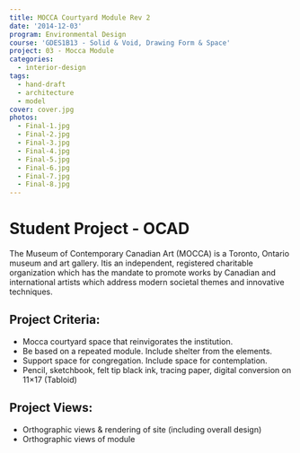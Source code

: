 ```yaml
---
title: MOCCA Courtyard Module Rev 2
date: '2014-12-03'
program: Environmental Design
course: 'GDES1B13 - Solid & Void, Drawing Form & Space'
project: 03 - Mocca Module
categories:
  - interior-design
tags:
  - hand-draft
  - architecture
  - model
cover: cover.jpg
photos:
  - Final-1.jpg
  - Final-2.jpg
  - Final-3.jpg
  - Final-4.jpg
  - Final-5.jpg
  - Final-6.jpg
  - Final-7.jpg
  - Final-8.jpg
---
```

# Student Project - OCAD
The Museum of Contemporary Canadian Art (MOCCA) is a Toronto, Ontario museum and art gallery. Itis an independent, registered charitable organization which has the mandate to promote works by Canadian and international artists which address modern societal themes and innovative techniques.

## Project Criteria:
* Mocca courtyard space that reinvigorates the institution.
* Be based on a repeated module. Include shelter from the elements.
* Support space for congregation. Include space for contemplation.
* Pencil, sketchbook, felt tip black ink, tracing paper, digital conversion on 11×17 (Tabloid)

## Project Views:
* Orthographic views & rendering of site (including overall design)
* Orthographic views of module
